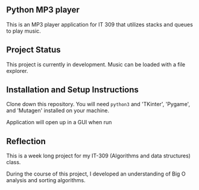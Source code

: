 ## Python MP3 player

This is an MP3 player application for IT 309 that utilizes stacks and queues to play music.

## Project Status

This project is currently in development. Music can be loaded with a file explorer.



## Installation and Setup Instructions

Clone down this repository. You will need `python3` and 'TKinter', 'Pygame', and 'Mutagen'  installed on your machine.  


Application will open up in a GUI when run

## Reflection

This is a week long project for my IT-309 (Algorithms and data structures) class. 

During the course of this project, I developed an understanding of Big O analysis and sorting algorithms.
